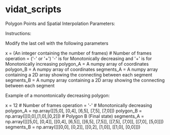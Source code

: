 # vidat_scripts


Polygon Points and Spatial Interpolation Parameters:

Instructions: 

Modify the last cell with the following parameters

x = (An integer containing the number of frames) # Number of frames
operation = ('-' or '+') '-' is for Monotonically decreasing and '+' is for Monotonically increasing
polygon_A = A numpy array of coordinates
polygon_B = A numpy array of coordinates
segments_A = A numpy array containing a 2D array showing the connecting between each segment 
segments_B = A numpy array containing a 2D array showing the connecting between each segment 



Example of a monontonically decreasing polygon:

x = 12 # Number of frames
operation = '-' # Monotonically decreasing
polygon_A = np.array([[5,0], [0,4], [6,5], [7,5], [7,0]])
polygon_B = np.array([[0,0],[1,0],[0,2]]) # Polygon B (Final state)
segments_A = np.array([[[5,0], [0,4]], [[0,4], [6,5]], [[6,5], [7,5]], [[7,5], [7,0]], [[7,0], [5,0]]])
segments_B = np.array([[[0,0], [0,2]], [[0,2], [1,0]], [[1,0], [0,0]]])

